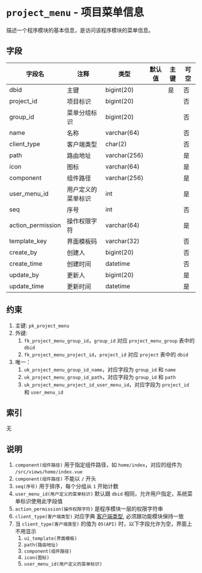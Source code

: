 # `project_menu` - 项目菜单信息

描述一个程序模块的基本信息，是访问该程序模块的菜单信息。

## 字段

| 字段名            | 注释               | 类型         | 默认值 | 主键 | 可空 |
| ----------------- | ------------------ | ------------ | ------ | ---- | ---- |
| dbid              | 主键               | bigint(20)   |        | 是   | 否   |
| project_id        | 项目标识           | bigint(20)   |        |      | 否   |
| group_id          | 菜单分组标识       | bigint(20)   |        |      | 否   |
| name              | 名称               | varchar(64)  |        |      | 否   |
| client_type       | 客户端类型         | char(2)      |        |      | 否   |
| path              | 路由地址           | varchar(256) |        |      | 是   |
| icon              | 图标               | varchar(64)  |        |      | 是   |
| component         | 组件路径           | varchar(256) |        |      | 是   |
| user_menu_id      | 用户定义的菜单标识 | int          |        |      | 是   |
| seq               | 序号               | int          |        |      | 否   |
| action_permission | 操作权限字符       | varchar(64)  |        |      | 是   |
| template_key      | 界面模板码         | varchar(32)  |        |      | 否   |
| create_by         | 创建人             | bigint(20)   |        |      | 否   |
| create_time       | 创建时间           | datetime     |        |      | 否   |
| update_by         | 更新人             | bigint(20)   |        |      | 是   |
| update_time       | 更新时间           | datetime     |        |      | 是   |

## 约束

1. 主键: `pk_project_menu`
2. 外键: 
   1. `fk_project_menu_group_id`，`group_id` 对应 `project_menu_group` 表中的 `dbid`
   2. `fk_project_menu_project_id`，`project_id` 对应 `project` 表中的 `dbid`
3. 唯一：
   1. `uk_project_menu_group_id_name`，对应字段为 `group_id` 和 `name`
   2. `uk_project_menu_group_id_path`，对应字段为 `group_id` 和 `path`
   3. `uk_project_menu_project_id_user_menu_id`，对应字段为 `project_id` 和 `user_menu_id`

## 索引

无

## 说明

1. `component(组件路径)` 用于指定组件路径，如 `home/index`，对应的组件为 `/src/views/home/index.vue`
2. `component(组件路径)` 不能以 `/` 开头
3. `seq(序号)` 用于排序，每个分组从 `1` 开始计数
4. `user_menu_id(用户定义的菜单标识)` 默认跟 `dbid` 相同，允许用户指定，系统菜单标识使用此字段值
5. `action_permission(操作权限字符)` 是程序模块一层的权限字符串
6. `client_type(客户端类型)` 对应字典 [客户端类型](../data/dict/2009_client_type.md), 必须跟功能模块保持一致
7. 当 `client_type(客户端类型)` 的值为 `05(API)` 时，以下字段允许为空，界面上不用显示
   1. `ui_template(界面模板)`
   2. `path(路由地址)`
   3. `component(组件路径)`
   4. `icon(图标)`
   5. `user_menu_id(用户定义的菜单标识)`

